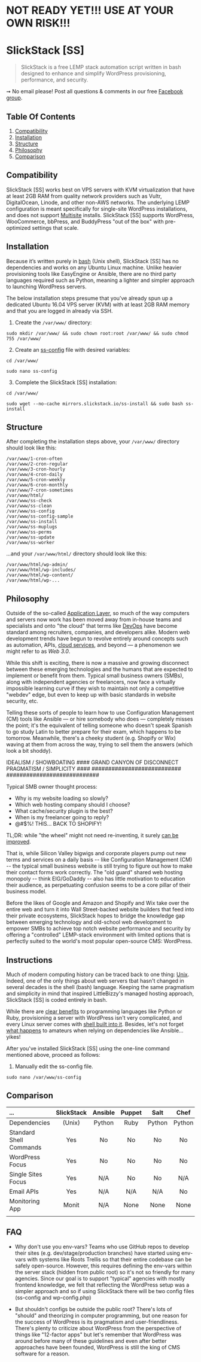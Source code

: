 # NOT READY YET!!! USE AT YOUR OWN RISK!!!

# SlickStack [SS]

> SlickStack is a free LEMP stack automation script written in bash designed to enhance and simplify WordPress provisioning, performance, and security.

&#10142; No email please! Post all questions &amp; comments in our free [Facebook group](https://www.facebook.com/groups/littlebizzy/).

## Table Of Contents

1. [Compatibility](#compatibility)
2. [Installation](#installation)
3. [Structure](#structure)
4. [Philosophy](#philosophy)
5. [Comparison](#comparison)

## Compatibility

SlickStack [SS] works best on VPS servers with KVM virtualization that have at least 2GB RAM from quality network providers such as Vultr, DigitalOcean, Linode, and other non-AWS networks. The underlying LEMP configuration is meant specifically for single-site WordPress installations, and does not support [Multisite](https://codex.wordpress.org/Create_A_Network) installs. SlickStack [SS] supports WordPress, WooCommerce, bbPress, and BuddyPress "out of the box" with pre-optimized settings that scale.

## Installation

Because it’s written purely in [bash](https://en.wikipedia.org/wiki/Bash_(Unix_shell)) (Unix shell), SlickStack [SS] has no dependencies and works on any Ubuntu Linux machine. Unlike heavier provisioning tools like EasyEngine or Ansible, there are no third party languages required such as Python, meaning a lighter and simpler approach to launching WordPress servers.

The below installation steps presume that you've already spun up a dedicated Ubuntu 16.04 VPS server (KVM) with at least 2GB RAM memory and that you are logged in already via SSH.

1. Create the `/var/www/` directory:

`sudo mkdir /var/www/ && sudo chown root:root /var/www/ && sudo chmod 755 /var/www/`

2. Create an [ss-config](http://mirrors.slickstack.io/ss-config-sample.txt) file with desired variables:

`cd /var/www/`

`sudo nano ss-config`

3. Complete the SlickStack [SS] installation:

`cd /var/www/`

`sudo wget --no-cache mirrors.slickstack.io/ss-install && sudo bash ss-install`

## Structure

After completing the installation steps above, your `/var/www/` directory should look like this:

    /var/www/1-cron-often
    /var/www/2-cron-regular
    /var/www/3-cron-hourly
    /var/www/4-cron-daily
    /var/www/5-cron-weekly
    /var/www/6-cron-monthly
    /var/www/7-cron-sometimes
    /var/www/html/
    /var/www/ss-check
    /var/www/ss-clean
    /var/www/ss-config
    /var/www/ss-config-sample
    /var/www/ss-install
    /var/www/ss-muplugs
    /var/www/ss-perms
    /var/www/ss-update
    /var/www/ss-worker
    
...and your `/var/www/html/` directory should look like this:    
    
    /var/www/html/wp-admin/
    /var/www/html/wp-includes/
    /var/www/html/wp-content/
    /var/www/html/wp-...

## Philosophy

Outside of the so-called [Application Layer](https://en.wikipedia.org/wiki/Application_layer), so much of the way computers and servers now work has been moved away from in-house teams and specialists and onto "the cloud" that terms like [DevOps](https://www.reddit.com/r/devops/comments/3rpzem/devops_vs_sysadmin/cwqmlnd/) have become standard among recruiters, companies, and developers alike. Modern web development trends have begun to revolve entirely around concepts such as automation, APIs, [cloud services](http://www.lsainsider.com/infographic-63-of-smbs-have-adopted-a-cloud-based-service/archives), and beyond — a phenomenon we might refer to as *Web 3.0*.

While this shift is exciting, there is now a massive and growing disconnect between these emerging technologies and the humans that are expected to implement or benefit from them. Typical small business owners (SMBs), along with independent agencies or freelancers, now face a virtually impossible learning curve if they wish to maintain not only a competitive "webdev" edge, but even to keep up with basic standards in website security, etc.

Telling these sorts of people to learn how to use Configuration Management (CM) tools like Ansible — or hire somebody who does — completely misses the point; it's the equivalent of telling someone who doesn't speak Spanish to go study Latin to better prepare for their exam, which happens to be tomorrow. Meanwhile, there's a cheeky student (e.g. Shopify or Wix) waving at them from across the way, trying to sell them the answers (which look a bit shoddy).


IDEALISM / SHOWBOATING ####                  GRAND CANYON OF DISCONNECT                 PRAGMATISM / SIMPLICITY ####
###########################                                                             ############################

Typical SMB owner thought process:

* Why is my website loading so slowly?
* Which web hosting company should I choose?
* What cache/security plugin is the best?
* When is my freelancer going to reply?
* @#$%! THIS... BACK TO SHOPIFY!

TL;DR: while "the wheel" might not need re-inventing, it surely [can be improved](https://www.scientificamerican.com/article/greener-tires/).

That is, while Silicon Valley bigwigs and corporate players pump out new terms and services on a daily basis -- like Configuration Management (CM) -- the typical small business website is still trying to figure out how to make their contact forms work correctly. The "old guard" shared web hosting monopoly -- think EIG/GoDaddy -- also has little motivation to education their audience, as perpetuating confusion seems to be a core pillar of their business model.

Before the likes of Google and Amazon and Shopify and Wix take over the entire web and turn it into Wall Street-backed website builders that feed into their private ecosystems, SlickStack hopes to bridge the knowledge gap between emerging technology and old-school web development to empower SMBs to achieve top notch website performance and security by offering a "controlled" LEMP-stack environment with limited options that is perfectly suited to the world's most popular open-source CMS: WordPress.

## Instructions

Much of modern computing history can be traced back to one thing: [Unix](https://en.wikipedia.org/wiki/Unix). Indeed, one of the only things about web servers tbat hasn't changed in several decades is the shell (bash) language. Keeping the same pragmatism and simplicity in mind that inspired LittleBizzy's managed hosting approach, SlickStack [SS] is coded entirely in bash.

While there are [clear benefits](https://medium.com/capital-one-developers/bashing-the-bash-replacing-shell-scripts-with-python-d8d201bc0989) to programming languages like Python or Ruby, provisioning a server with WordPress isn't very complicated, and every Linux server comes with [shell built into it](https://www.infoworld.com/article/2893519/linux/perl-python-ruby-are-nice-bash-is-where-its-at.html). Besides, let's not forget [what happens](https://discourse.roots.io/t/updated-to-ansible-2-4-deploys-broken-now-what/10588) to amateurs when relying on dependencies like Ansible... yikes!

After you've installed SlickStack [SS] using the one-line command mentioned above, proceed as follows:

1. Manually edit the ss-config file.

`sudo nano /var/www/ss-config`

## Comparison

| ... | SlickStack | Ansible | Puppet | Salt | Chef | EasyEngine | Trellis | AnsiPress | VVV | VCCW | Centminmod | VPSSIM |
|:---|:---:|:---:|:---:|:---:|:---:|:---:|:---:|:---:|:---:|:---:|:---:|:---:|
| Dependencies | (Unix) | Python | Ruby | Python | Python | Python | Ansible | Ansible | Vagrant | Vagrant | (Unix) | (Unix) |
| Standard Shell Commands | Yes | No | No | No | No | No | No | No | No | No | Yes | Yes |
| WordPress Focus | Yes | No | No | No | No | Yes | Yes | No | Yes | Yes | No | Yes |
| Single Sites Focus | Yes | N/A | No | No | N/A | N/A | No |
| Email APIs | Yes | N/A | N/A | N/A | No | No | No | No | No | No |
| Monitoring App | Monit | N/A | None | None | None | None | None |
|  |  |  |  |  |  |  |  |

## FAQ

* Why don't use you env-vars? Teams who use GitHub repos to develop their sites (e.g. dev/stage/production branches) have started using env-vars with systems like Roots Trellis so that their entire codebase can be safely open-source. However, this requires defining the env-vars within the server stack (hidden from public root) so it's not so friendly for many agencies. Since our goal is to support "typical" agencies with mostly frontend knowledge, we felt that reflecting the WordPress setup was a simpler approach and so if using SlickStack there will be two config files (ss-config and wp-config.php)

* But shouldn't configs be outside the public root? There's lots of "should" and theorizing in computer programming, but one reason for the success of WordPress is its pragmatism and user-friendliness. There's plenty to criticize about WordPress from the perspective of things like "12-factor apps" but let's remember that WordPress was around before many of these guidelines and even after better approaches have been founded, WordPress is still the king of CMS software for a reason.
